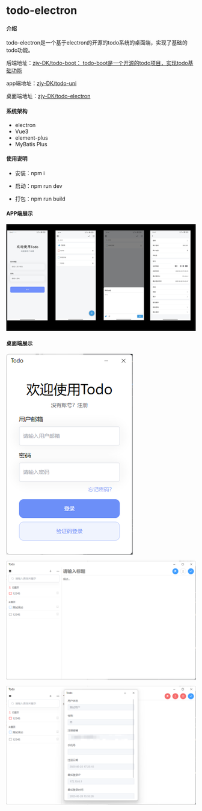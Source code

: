 # todo-electron

#### 介绍

​	todo-electron是一个基于electron的开源的todo系统的桌面端，实现了基础的todo功能。

后端地址：[zjy-DK/todo-boot： todo-boot是一个开源的todo项目，实现todo基础功能](https://github.com/zjy-DK/todo-boot)

app端地址：[zjy-DK/todo-uni](https://github.com/zjy-DK/todo-uni)

桌面端地址：[zjy-DK/todo-electron](https://github.com/zjy-DK/todo-electron)

#### 系统架构

- electron
- Vue3
- element-plus
- MyBatis Plus

#### 使用说明

- 安装：npm i

- 启动：npm run dev
- 打包：npm run build

#### APP端展示

![APP端展示](https://github.com/zjy-DK/todo-uni/blob/main/images/images.png)

#### 桌面端展示

![展示](https://github.com/zjy-DK/todo-electron/blob/main/images/Snipaste_2025-06-28_15-54-58.png)

![展示](https://github.com/zjy-DK/todo-electron/blob/main/images/Snipaste_2025-06-28_15-55-33.png)

![展示](https://github.com/zjy-DK/todo-electron/blob/main/images/Snipaste_2025-06-28_15-55-58.png)